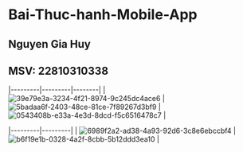 # Bai-Thuc-hanh-Mobile-App

## Nguyen Gia Huy
## MSV: 22810310338

|---------|---------|--------|
| ![39e79e3a-3234-4f21-8974-9c245dc4ace6](https://github.com/user-attachments/assets/db2cf5c6-a4d9-4c55-b658-bf5860f2e522) | ![5badaa6f-2403-48ce-81ce-7f89267d3bf9](https://github.com/user-attachments/assets/74327934-f71d-4775-bbe3-1f10628faaf9) | ![0543408b-e33a-4e3d-8dcd-f5c6516478c7](https://github.com/user-attachments/assets/d9f8c777-68eb-49a4-b30d-b15198ae3745) |

|---------|---------|
| ![6989f2a2-ad38-4a93-92d6-3c8e6ebccbf4](https://github.com/user-attachments/assets/44b3e234-ade9-4f07-b8a3-bc567ffc5fb2) | ![b6f19e1b-0328-4a2f-8cbb-5b12ddd3ea10](https://github.com/user-attachments/assets/92df8358-1093-4962-a434-42e34f3000bb) | 
